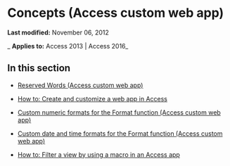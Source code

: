 
# Concepts (Access custom web app)

 **Last modified:** November 06, 2012

 _ **Applies to:** Access 2013 | Access 2016_

## In this section


- [Reserved Words (Access custom web app)](2b5beeb6-e52d-41be-94df-083d36141a9d.md)
    
- [How to: Create and customize a web app in Access](628745f4-82e9-4838-9726-6f3e506a654f.md)
    
- [Custom numeric formats for the Format function (Access custom web app)](97efe972-d873-47d7-be81-8ae3461870c4.md)
    
- [Custom date and time formats for the Format function (Access custom web app)](f7d15fe6-bdad-4f1f-aa18-12a21fc111c4.md)
    
- [How to: Filter a view by using a macro in an Access app](db4dbb71-1b22-4dfd-bc07-5f7d694fc038.md)
    
